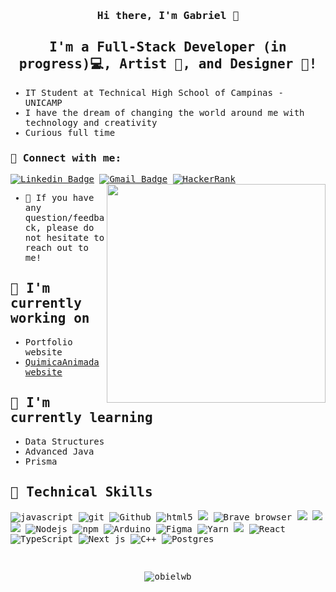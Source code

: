 <samp>

<h3 align="center">
Hi there, I'm Gabriel</a> 👋
</h3>

<h2 align="center">
  I'm a Full-Stack Developer (in progress)💻, Artist 📸, and Designer 🎨!
</h2> 

<!-- I love the entire process of developing creative websites. I love the challenge of finding caches and spending time to meet new people. Learning how people hide things and where people are likely to look. -->

- IT Student at Technical High School of Campinas - UNICAMP
- I have the dream of changing the world around me with technology and creativity
- Curious full time

### 🤝 Connect with me:

[![Linkedin Badge](https://img.shields.io/badge/-Linkedin-blue?style=&logo=Linkedin&logoColor=white&link=https://www.linkedin.com/in/gabriel-bartmanovicz/)](https://www.linkedin.com/in/gabriel-bartmanovicz/) 
[![Gmail Badge ](https://img.shields.io/badge/Gmail-red?style=flat-square&logo=gmail&logoColor=white&link=mailto:obielwb@gmail.com)](mailto:obielwb@gmail.com)
[![HackerRank](https://img.shields.io/badge/-Hackerrank-2EC866?style=flat-square&logo=HackerRank&logoColor=white)](https://www.hackerrank.com/obielwb?hr_r=1/)
<img align="right" src="https://user-images.githubusercontent.com/61317250/118313399-0fb6da80-b4c9-11eb-96f1-55458a5af3f1.png" style="width:350px; height:350px; border: 50px; max-width:100%;">
</br>
- 💬 If you have any question/feedback, please do not hesitate to reach out to me!

## 🔭 I'm currently working on

- Portfolio website
- [QuimicaAnimada website](https://quimicanimada.com.br)

## 🌱 I'm currently learning

- Data Structures 
- Advanced Java
- Prisma

## 💼 Technical Skills
<p>
  <img alt="javascript" src="https://img.shields.io/badge/-JavaScript-eed718?style=flat-square&logo=javascript&logoColor=ffffff">
  <img alt="git" src="https://img.shields.io/badge/-Git-F05032?style=flat-square&logo=git&logoColor=white" />
  <img alt="Github" src="http://img.shields.io/badge/-Github-000000?style=flat-square&logo=github&logoColor=FFFFFF">
  <img alt="html5" src="https://img.shields.io/badge/-HTML5-E34F26?style=flat-square&logo=html5&logoColor=white" />
  <img src = "https://img.shields.io/badge/-CSS3-1572B6?style=flat-square&logo=css3&logoColor=white">
  <img alt="Brave browser" src="https://img.shields.io/badge/-Brave_Browser-FB542B?style=flat-square&logo=brave&logoColor=white" />
  <img src="http://img.shields.io/badge/-VS%20Code-007ACC?style=flat-square&logo=visual%20studio%20code&logoColor=white">
  <img src="https://img.shields.io/badge/Microsoft_SQL_Server-CC2927?style=flat-square&logo=microsoft-sql-server&logoColor=white">
  <img src="https://img.shields.io/badge/SASS-hotpink.svg?style=flat-square&logo=SASS&logoColor=white">
  <img alt="Nodejs" src="https://img.shields.io/badge/-Nodejs-43853d?style=flat-square&logo=Node.js&logoColor=white" />
  <img alt="npm" src="https://img.shields.io/badge/-NPM-CB3837?style=flat-square&logo=npm&logoColor=white" />
  <img alt="Arduino" src="https://img.shields.io/badge/-Arduino-00979D?style=flat-square&logo=Arduino&logoColor=white">
  <img alt="Figma" src="https://img.shields.io/badge/figma-%23F24E1E.svg?style=flat-square&logo=figma&logoColor=white">
  <img alt="Yarn" src="https://img.shields.io/badge/yarn-%232C8EBB.svg?style=flat-square&logo=yarn&logoColor=white">
   <img src="http://img.shields.io/badge/-Java-F89820?style=flat-square&logo=java&logoColor=white">
  <img alt="React" src="https://img.shields.io/badge/-React-45b8d8?style=flat-square&logo=react&logoColor=white" />
  <img alt="TypeScript" src="https://img.shields.io/badge/-TypeScript-007ACC?style=flat-square&logo=typescript&logoColor=white" />
  <img alt="Next js" src="https://img.shields.io/badge/Next-black?style=flat-square&logo=next.js&logoColor=white">
  <img alt="C++" src="https://img.shields.io/badge/c++-%2300599C.svg?style=flat-square&logo=c%2B%2B&logoColor=white">
  <img alt="Postgres" src="https://img.shields.io/badge/postgres-%23316192.svg?style=flat-square&logo=postgresql&logoColor=white">
</p>
<!-- ### Here is a little more about me: 


 -->
--- 

### Tech & Tools


### What i am learning now 

<p> 
 
</p>

---
<!--<p align="center"><img alt="Languages" src="https://github-readme-stats.vercel.app/api/top-langs/?username=obielwb" /></p>-->
<br/>
  <p align="center">
    <img src="https://github-readme-stats.vercel.app/api/top-langs?username=obielwb&show_icons=true&layout=compact&locale=en&theme=github_dark" alt="obielwb" />  
  </p>

</samp>
